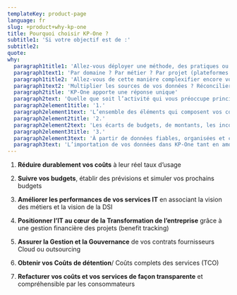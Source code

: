 ```yaml
---
templateKey: product-page
language: fr
slug: +product+why-kp-one
title: Pourquoi choisir KP-One ?
subtitle1: 'Si votre objectif est de :'
subtitle2: 
quote: 
why:
  paragraph1title1: 'Allez-vous déployer une méthode, des pratiques ou un outil pour chacune d’elles ?'
  paragraph1text1: 'Par domaine ? Par métier ? Par projet (plateformes de services, applications métiers, objets connectés…)'
  paragraph1title2: 'Allez-vous de cette manière complexifier encore votre contrôle de gestion IT et augmenter son coût ?'
  paragraph1text2: 'Multiplier les sources de vos données ? Réconcilier une vision morcelée de vos ressources techniques, de vos contrats, de vos services et de vos projets ? Refacturer les services avec des clés techniques de répartition ?'
  paragraph2title: 'KP-One apporte une réponse unique'
  paragraph2text: 'Quelle que soit l’activité qui vous préoccupe principalement (suivi budgétaire, refacturation de vos services, gouvernance de vos fournisseurs Cloud…) le modèle innovant de KP-One vous assiste.'
  paragraph2element1title: '1.'
  paragraph2element1text: 'L’ensemble des éléments qui composent vos coûts IT sont collectés, organisés et structurés dans KP-One pour apporter une transparence totale.'
  paragraph2element2title: '2.'
  paragraph2element2text: 'Les écarts de budgets, de montants, les incohérences, sont gommés ou s’analysent rapidement grâce au niveau de détails accessibles instantanément.'
  paragraph2element3title: '3.'
  paragraph2element3text: 'À partir de données fiables, organisées et cohérentes les différentes fonctionnalités de KP-One vous permettent de réaliser vos activités d’ITFM-ITBM avec l’assurance de résultats fiables et transparents.'
  paragraph3text: 'L’importation de vos données dans KP-One tant en amont de la création de votre référentiel que dans son cycle de vie est industrialisée et sécurisée.'
---
```

1. **Réduire durablement vos coûts** à leur réel taux d’usage
 
2. **Suivre vos budgets**, établir des prévisions et simuler vos prochains budgets
 
3. **Améliorer les performances de vos services IT** en associant la vision des métiers et la vision de la DSI
 
4. **Positionner l’IT au cœur de la Transformation de l’entreprise** grâce à une gestion financière des projets (benefit tracking)

5. **Assurer la Gestion et la Gouvernance** de vos contrats fournisseurs Cloud ou outsourcing
 
6. **Obtenir vos Coûts de détention**/ Coûts complets des services (TCO)
 
7. **Refacturer vos coûts et vos services de façon transparente** et compréhensible par les consommateurs
